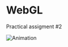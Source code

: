 # WebGL

Practical assigment #2 


![Animation](https://user-images.githubusercontent.com/57373412/208680900-1e0f4eaa-91f1-49f3-a749-e34c67ca3612.gif)
